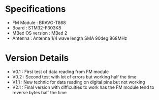 # Specifications
- FM Module : BRAVO-T868
- Board : STM32-F303K8
- MBed OS version : MBed 2
- Antenna : Antenna 1/4 wave length SMA 90deg 868MHz

# Version Details
- V0.1 : First test of data reading from FM module
- V0.2 : Second test with lot of errors but working half the time
- V1.1 : New technic for data reading on digital pins but not working
- V2.1 : Final version with difficulties to work has the FM module tend to reverse bytes half the time
